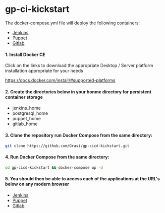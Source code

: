 # gp-ci-kickstart

The docker-compose.yml file will deploy the following containers:

* [Jenkins](https://hub.docker.com/r/jenkins/jenkins)
* [Puppet](https://github.com/puppetlabs/puppet-in-docker-examples)
* [Gitlab](https://registry.hub.docker.com/u/gitlab/gitlab-ce/)

#### 1. Install Docker CE
 
Click on the links to download the appropriate Desktop / Server platform installation appropriate for your needs

<https://docs.docker.com/install/#supported-platforms>

#### 2. Create the directories below in your honme directory for persistent container storage

* jenkins_home
* postgresql_home
* puppet_home
* gitlab_home

#### 3. Clone the repository run Docker Compose from the same directory:

```bash
git clone https://github.com/Orasi/gp-cicd-kickstart.git 
```

#### 4. Run Docker Compose from the same directory:

```bash
cd gp-cicd-kickstart && docker-compose up -d
```

#### 5. You should then be able to access each of the applications at the URL's below on any modern browser


* [Jenkins](http://localhost:8080)
* [Puppet](http://localhost:8102)
* [Gitlab](http://localhost:30080)
